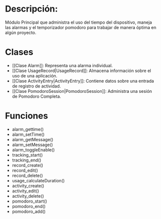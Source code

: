 # Descripción:

Módulo Principal que administra el uso del tiempo del dispositivo, maneja las alarmas y el temporizador pomodoro para trabajar de manera óptima en algún proyecto.

# Clases
- [[Clase Alarm]]: Representa una alarma individual.
- [[Clase UsageRecord|UsageRecord]]: Almacena información sobre el uso de una aplicación.
- [[Clase ActivityEntry|ActivityEntry]]: Contiene datos sobre una entrada de registro de actividad.
- [[Clase PomodoroSession|PomodoroSession]]: Administra una sesión de Pomodoro Completa.

# Funciones
- alarm_gettime()
- alarm_setTime()
- alarm_getMessage()
- alarm_setMessage()
- alarm_toggleEnable()
- tracking_start()
- tracking_end()
- record_create()
- record_edit()
- record_delete()
- usage_calculateDuration()
- activity_create()
- activity_edit()
- activity_delete()
- pomodoro_start()
- pomodoro_end()
- pomodoro_add()